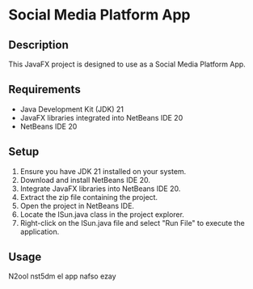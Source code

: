 # Social Media Platform App

## Description
This JavaFX project is designed to use as a Social Media Platform App.

## Requirements
- Java Development Kit (JDK) 21
- JavaFX libraries integrated into NetBeans IDE 20
- NetBeans IDE 20

## Setup
1. Ensure you have JDK 21 installed on your system.
2. Download and install NetBeans IDE 20.
3. Integrate JavaFX libraries into NetBeans IDE 20.
4. Extract the zip file containing the project.
5. Open the project in NetBeans IDE.
6. Locate the ISun.java class in the project explorer.
7. Right-click on the ISun.java file and select "Run File" to execute the application.

## Usage
N2ool nst5dm el app nafso ezay
